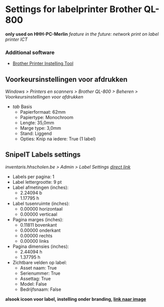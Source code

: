 # Settings for labelprinter Brother QL-800
**only used on HHH-PC-Merlin** *feature in the future: network print on label printer ICT*

### Additional software
- [Brother Printer Instelling Tool](https://support.brother.com/g/b/downloadtop.aspx?c=be&lang=nl&prod=lpql800euk)

## Voorkeursinstellingen voor afdrukken
*Windows > Printers en scanners > Brother QL-800 > Beheren > Voorkeursinstellingen voor afdrukken*
- *tab* Basis
    - Papierformaat: 62mm
    - Papiertype: Monochroom
    - Lengte: 35,0mm
    - Marge type: 3,0mm
    - Stand: Liggend
    - Opties: Knip na iedere: True (1 label)

## SnipeIT Labels settings
*inventaris.hhscholen.be > Admin > Label Settings*
*[direct link](https://inventaris.hhscholen.be/admin/labels)*
- Labels per pagina: 1
- Label lettergrootte: 9 pt
- Label afmetingen (inches):
    - 2.24094 b
    - 1.17795 h
- Label tusenruimte (inches):
    - 0.00000 horizontaal
    - 0.00000 verticaal
- Pagina marges (inches):
    - 0.11811 bovenkant
    - 0.00000 onderkant
    - 0.00000 rechts
    - 0.00000 links
- Pagina dimensies (inches):
    - 2.44094 h
    - 1.37795 h
- Zichtbare velden op label:
    - Asset naam: True
    - Serienummer: True
    - Assettag: True
    - Model: False
    - Bedrijfsnaam: False

**alsook icoon voor label, instelling onder branding, [link naar image](https://inventaris.hhscholen.be/uploads/setting-label_logo-Xq3Mgd8w33.png)**